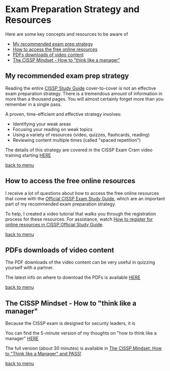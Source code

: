 # Exam Preparation Strategy and Resources

Here are some key concepts and resources to be aware of

- [My recommended exam prep strategy](#my-recommended-exam-prep-strategy)
- [How to access the free online resources](#how-to-access-the-free-online-resources)
- [PDFs downloads of video content](#pdfs-downloads-of-video-content)
- [The CISSP Mindset - How to "think like a manager"](#the-cissp-mindset---how-to-think-like-a-manager)

## My recommended exam prep strategy

Reading the entire [CISSP Study Guide](https://amzn.to/3qb6z5H) cover-to-cover is not an effective exam preparation strategy. There is a tremendous amount of information in more than a thousand pages. You will almost certainly forget more than you remember in a single pass. 

A proven, time-efficient and effective strategy involves:

- Identifying your weak areas
- Focusing your reading on weak topics
- Using a variety of resources (video, quizzes, flashcards, reading)
- Reviewing content multiple times (called "spaced repetition")

The details of this strategy are covered in the CISSP Exam Cram video training starting [HERE](https://youtu.be/_nyZhYnCNLA?t=422)

[back to menu](#exam-preparation-strategy-and-resources)

## How to access the free online resources

I receive a lot of questions about how to access the free online resources that come with the [Official CISSP Exam Study Guide](https://amzn.to/3qb6z5H), which are an important part of my recommended exam preparation strategy. 

To help, I created a video tutorial that walks you through the registration process for these resources. For assistance, watch [How to register for online resources in CISSP Official Study Guide](https://youtu.be/iJbvuWVJq4s).

[back to menu](#exam-preparation-strategy-and-resources)

## PDFs downloads of video content

The PDF downloads of the video content can be very useful in quizzing yourself with a partner.

The latest info on where to download the PDFs is available [HERE](Downloads.md)

[back to menu](#exam-preparation-strategy-and-resources)

## The CISSP Mindset - How to "think like a manager"

Because the CISSP exam is designed for security leaders, it is 

You can find the 5-minute version of my thoughts on "how to think like a manager" [HERE](https://youtu.be/_nyZhYnCNLA?t=469)

The full version (about 30 minutes) is available in [The CISSP Mindset: How to "Think like a Manager" and PASS!](https://youtu.be/vfC9OLsCqgk)

[back to menu](#exam-preparation-strategy-and-resources)